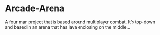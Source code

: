 # Arcade-Arena
A four man project that is based around multiplayer combat. It's top-down and based in an arena that has lava enclosing on the middle...

